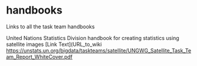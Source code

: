 # handbooks
Links to all the task team handbooks

United Nations Statistics Division handbook for creating statistics using satellite images
[Link Text](URL_to_wiki
https://unstats.un.org/bigdata/taskteams/satellite/UNGWG_Satellite_Task_Team_Report_WhiteCover.pdf
